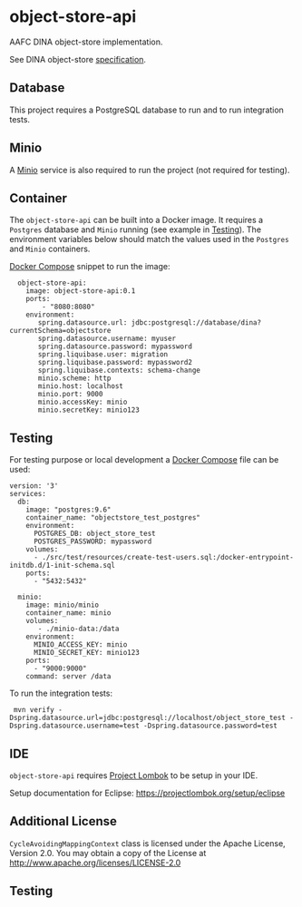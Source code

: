 # object-store-api

AAFC DINA object-store implementation.

See DINA object-store [specification](https://github.com/DINA-Web/object-store-specs).

## Database
This project requires a PostgreSQL database to run and to run integration tests.

## Minio
A [Minio](https://min.io/) service is also required to run the project (not required for testing).

## Container
The `object-store-api` can be built into a Docker image. It requires a `Postgres` database and `Minio` running (see example in [Testing](#testing)).
The environment variables below should match the values used in the `Postgres` and `Minio` containers.

[Docker Compose](https://docs.docker.com/compose/) snippet to run the image:

```
  object-store-api:
    image: object-store-api:0.1
    ports: 
        - "8080:8080"
    environment:
       spring.datasource.url: jdbc:postgresql://database/dina?currentSchema=objectstore
       spring.datasource.username: myuser
       spring.datasource.password: mypassword
       spring.liquibase.user: migration
       spring.liquibase.password: mypassword2
       spring.liquibase.contexts: schema-change
       minio.scheme: http
       minio.host: localhost
       minio.port: 9000
       minio.accessKey: minio	
       minio.secretKey: minio123
```

## Testing
For testing purpose or local development a [Docker Compose](https://docs.docker.com/compose/) file can be used:

```
version: '3'
services:
  db:
    image: "postgres:9.6"
    container_name: "objectstore_test_postgres"
    environment:
      POSTGRES_DB: object_store_test
      POSTGRES_PASSWORD: mypassword
    volumes:
      - ./src/test/resources/create-test-users.sql:/docker-entrypoint-initdb.d/1-init-schema.sql
    ports:
      - "5432:5432"
      
  minio:
    image: minio/minio
    container_name: minio
    volumes:
       - ./minio-data:/data
    environment:
      MINIO_ACCESS_KEY: minio
      MINIO_SECRET_KEY: minio123
    ports:
      - "9000:9000"
    command: server /data
```

To run the integration tests:

```
 mvn verify -Dspring.datasource.url=jdbc:postgresql://localhost/object_store_test -Dspring.datasource.username=test -Dspring.datasource.password=test
```

## IDE

`object-store-api` requires [Project Lombok](https://projectlombok.org/) to be setup in your IDE.

Setup documentation for Eclipse: <https://projectlombok.org/setup/eclipse>

## Additional License
`CycleAvoidingMappingContext` class is licensed under the Apache License, Version 2.0. You may obtain a copy of the License at http://www.apache.org/licenses/LICENSE-2.0

## Testing